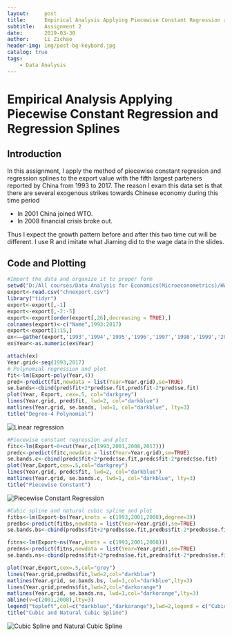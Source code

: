 ```yaml
---
layout:     post
title:      Empirical Analysis Applying Piecewise Constant Regression and Regression Splines
subtitle:   Assignment 2
date:       2019-03-30
author:     Li Zichao
header-img: img/post-bg-keybord.jpg
catalog: true
tags:
    - Data Analysis
---
```

# Empirical Analysis Applying Piecewise Constant Regression and Regression Splines

## Introduction

In this assignment, I apply the method of piecewise constant regresion and regression splines to the export value with the fifth largest
parteners reported by China from 1993 to 2017. The reason I exam this data set is that there are several exogenous strikes towards Chinese 
economy during this time period
  - In 2001 China joined WTO.
  - In 2008 financial crisis broke out.
  
Thus I expect the growth pattern before and after this two time cut will be different. I use R and imitate what Jiaming did to the wage 
data in the slides.

## Code and Plotting

``` r
#Import the data and organize it to proper form 
setwd("D:/All courses/Data Analysis for Economics(Microeconometrics)/HW2")  
export<-read.csv("chnexport.csv")  
library("tidyr")  
export<-export[,-1]  
export<-export[,-2:-5]  
export<-export[order(export[,26],decreasing = TRUE),]  
colnames(export)<-c("Name",1993:2017)  
export<-export[1:15,]  
ex<——gather(export,'1993','1994','1995','1996','1997','1998','1999','2000','2001','2002','2003','2004','2005','2006','2007','2008','2009','2010','2011','2012','2013','2014','2015','2016',key="Year",value="Export")  
ex$Year<-as.numeric(ex$Year)  

attach(ex)  
Year.grid<-seq(1993,2017)  
# Polynomial regression and plot  
fit<-lm(Export~poly(Year,4))  
pred<-predict(fit,newdata = list(Year=Year.grid),se=TRUE)  
se.bands<-cbind(pred$fit+2*pred$se.fit,pred$fit-2*pred$se.fit)  
plot(Year, Export, cex=.5, col="darkgrey")   
lines(Year.grid, pred$fit, lwd=2, col="darkblue")   
matlines(Year.grid, se.bands, lwd=1, col="darkblue", lty=3)  
title("Degree-4 Polynomial")  
```
![Linear regression](https://github.com/Lzc563236/Lzc563236.github.io/blob/master/img/lmc.png)

```r
#Piecewise constant regression and plot  
fitc<-lm(Export~0+cut(Year,c(1993,2001,2008,2017)))  
predc<-predict(fitc,newdata = list(Year=Year.grid),se=TRUE)  
se.bands.c<-cbind(predc$fit+2*predc$se.fit,predc$fit-2*predc$se.fit)  
plot(Year,Export,cex=.5,col="darkgrey")  
lines(Year.grid, predc$fit, lwd=2, col="darkblue")  
matlines(Year.grid, se.bands.c, lwd=1, col="darkblue", lty=3)  
title("Piecewise Constant")  
```
![Piecewise Constant Regression](https://github.com/Lzc563236/Lzc563236.github.io/blob/master/img/lmc.png)

```r
#Cubic spline and natural cubic spline and plot
fitbs<-lm(Export~bs(Year,knots = c(1993,2001,2008),degree=3))  
predbs<-predict(fitbs,newdata = list(Year=Year.grid),se=TRUE)  
se.bands.bs<-cbind(predbs$fit+2*predbs$se.fit,predbs$fit-2*predbs$se.fit)  

fitns<-lm(Export~ns(Year,knots = c(1993,2001,2008)))  
predns<-predict(fitns,newdata = list(Year=Year.grid),se=TRUE)  
se.bands.ns<-cbind(predns$fit+2*predns$se.fit,predns$fit-2*predns$se.fit)  

plot(Year,Export,cex=.5,col="grey")  
lines(Year.grid,predbs$fit,lwd=2,col="darkblue")  
matlines(Year.grid, se.bands.bs, lwd=1,col="darkblue",lty=3)  
lines(Year.grid,predns$fit,lwd=2,col="darkorange")  
matlines(Year.grid, se.bands.ns, lwd=1,col="darkorange",lty=3)  
abline(v=c(2001,2008),lty=3)  
legend("topleft",col=c("darkblue","darkorange"),lwd=2,legend = c("Cubic spline","Natural Cubic spline"),bty="n")  
title("Cubic and Natural Cubic Spline")  
```
![Cubic Spline and Natural Cubic Spline](https://github.com/Lzc563236/Lzc563236.github.io/blob/master/img/lmbsns.png)
